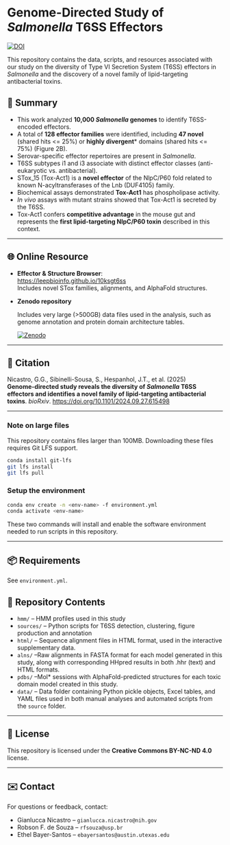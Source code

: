 # Genome-Directed Study of *Salmonella* T6SS Effectors

[![DOI](https://img.shields.io/badge/DOI-10.1101/2024.09.27.615498-blue)](https://doi.org/10.1101/2024.09.27.615498)

This repository contains the data, scripts, and resources associated with our study on the diversity of Type VI Secretion System (T6SS) effectors in *Salmonella* and the discovery of a novel family of lipid-targeting antibacterial toxins.

## 🧬 Summary

- This work analyzed **10,000 *Salmonella* genomes** to identify T6SS-encoded effectors.
- A total of **128 effector families** were identified, including **47 novel** (shared hits <= 25%) or **highly divergent*** domains (shared hits <= 75%) (Figure 2B).
- Serovar-specific effector repertoires are present in *Salmonella*.
- T6SS subtypes i1 and i3 associate with distinct effector classes (anti-eukaryotic vs. antibacterial).
- STox_15 (Tox-Act1) is a **novel effector** of the NlpC/P60 fold related to known N-acyltransferases of the Lnb (DUF4105) family.
- Biochemical assays demonstrated **Tox-Act1** has phospholipase activity.
- *In vivo* assays with mutant strains showed that Tox-Act1 is secreted by the T6SS.
- Tox-Act1 confers **competitive advantage** in the mouse gut and represents the **first lipid-targeting NlpC/P60 toxin** described in this context.

---

## 🌐 Online Resource

- **Effector & Structure Browser**:  
  https://leepbioinfo.github.io/10ksgt6ss  
  Includes novel STox families, alignments, and AlphaFold structures.
- **Zenodo repository**

  Includes very large (>500GB) data files used in the analysis, such as genome annotation and protein domain architecture tables.
  
  [![Zenodo](https://about.zenodo.org/static/img/logos/zenodo-gradient-200.png)](https://zenodo.org/records/17065487)

---

## 📰 Citation

Nicastro, G.G., Sibinelli-Sousa, S., Hespanhol, J.T., et al. (2025)  
**Genome-directed study reveals the diversity of *Salmonella* T6SS effectors and identifies a novel family of lipid-targeting antibacterial toxins**. *bioRxiv*. https://doi.org/10.1101/2024.09.27.615498

---

### Note on large files

This repository contains files larger than 100MB. Downloading these files requires Git LFS support.

```bash
conda install git-lfs
git lfs install
git lfs pull
```

### Setup the environment

```bash
conda env create -n <env-name> -f environment.yml
conda activate <env-name>
```

These two commands will install and enable the software environment needed to run scripts in this repository.

---

## 📦 Requirements

See `environment.yml`.

## 🔬 Repository Contents

- `hmm/` – HMM profiles used in this study
- `sources/` – Python scripts for T6SS detection, clustering, figure production and annotation
- `html/` – Sequence alignment files in HTML format, used in the interactive supplementary data.
- `alns/` –Raw alignments in FASTA format for each model generated in this study, along with corresponding HHpred results in both .hhr (text) and HTML formats.
- `pdbs/` –Mol* sessions with AlphaFold-predicted structures for each toxic domain model created in this study.
- `data/` – Data folder containing Python pickle objects, Excel tables, and YAML files used in both manual analyses and automated scripts from the `source` folder.

---

## 📄 License

This repository is licensed under the **Creative Commons BY-NC-ND 4.0** license.

---

## ✉️ Contact

For questions or feedback, contact:

- Gianlucca Nicastro – `gianlucca.nicastro@nih.gov`
- Robson F. de Souza – `rfsouza@usp.br`
- Ethel Bayer-Santos – `ebayersantos@austin.utexas.edu`
